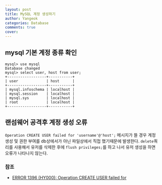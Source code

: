 ```yaml
---
layout: post
title: MySQL 계정 생성하기
author: Yangeok
categories: Database
comments: true
cover:
---
```


## mysql 기본 계정 종류 확인

```
mysql> use mysql
Database changed
mysql> select user, host from user;
+------------------+-----------+
| user             | host      |
+------------------+-----------+
| mysql.infoschema | localhost |
| mysql.session    | localhost |
| mysql.sys        | localhost |
| root             | localhost |
+------------------+-----------+
```

## 랜섬웨어 공격후 계정 생성 오류

`Operation CREATE USER failed for 'username'@'host';` 메시지가 뜰 경우 계정 생성 및 권한 부여를 db상에서가 아닌 파일상에서 직접 했기때문에 발생한다. `delete`쿼리를 사용해서 유저를 삭제한 후에 `flush privileges;`를 하고 나서 유저 생성을 하면 오류가 나타나지 않는다.

### 참조

- [ERROR 1396 (HY000): Operation CREATE USER failed for](https://hsunnystory.tistory.com/75)
